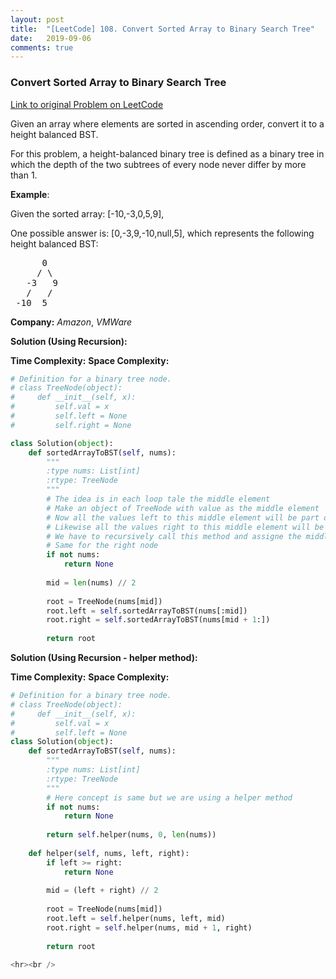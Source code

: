 ```yaml
---
layout: post
title:  "[LeetCode] 108. Convert Sorted Array to Binary Search Tree"
date:   2019-09-06
comments: true
---
```


### Convert Sorted Array to Binary Search Tree
 
[Link to original Problem on LeetCode](https://leetcode.com/problems/convert-sorted-array-to-binary-search-tree/)

Given an array where elements are sorted in ascending order, convert it to a height balanced BST.

For this problem, a height-balanced binary tree is defined as a binary tree in which the depth of the two subtrees of every node never differ by more than 1.

**Example**:

Given the sorted array: [-10,-3,0,5,9],

One possible answer is: [0,-3,9,-10,null,5], which represents the following height balanced BST:

<pre>
      0
     / \
   -3   9
   /   /
 -10  5
</pre>

**Company:**
*Amazon*, *VMWare*

**Solution (Using Recursion):**

**Time Complexity:** 
**Space Complexity:** 

```python
# Definition for a binary tree node.
# class TreeNode(object):
#     def __init__(self, x):
#         self.val = x
#         self.left = None
#         self.right = None

class Solution(object):
    def sortedArrayToBST(self, nums):
        """
        :type nums: List[int]
        :rtype: TreeNode
        """
        # The idea is in each loop tale the middle element
        # Make an object of TreeNode with value as the middle element
        # Now all the values left to this middle element will be part of the left sub tree
        # Likewise all the values right to this middle element will be part of right sub tree
        # We have to recursively call this method and assigne the middle element of all the value to left of current middle element to the left node
        # Same for the right node 
        if not nums:
            return None
        
        mid = len(nums) // 2
        
        root = TreeNode(nums[mid])
        root.left = self.sortedArrayToBST(nums[:mid])
        root.right = self.sortedArrayToBST(nums[mid + 1:])
        
        return root
```

**Solution (Using Recursion - helper method):**


**Time Complexity:** 
**Space Complexity:** 

```python
# Definition for a binary tree node.
# class TreeNode(object):
#     def __init__(self, x):
#         self.val = x
#         self.left = None
class Solution(object):
    def sortedArrayToBST(self, nums):
        """
        :type nums: List[int]
        :rtype: TreeNode
        """
        # Here concept is same but we are using a helper method
        if not nums:
            return None
           
        return self.helper(nums, 0, len(nums))
    
    def helper(self, nums, left, right):
        if left >= right:
            return None
        
        mid = (left + right) // 2
        
        root = TreeNode(nums[mid])
        root.left = self.helper(nums, left, mid)
        root.right = self.helper(nums, mid + 1, right)
        
        return root

<hr><br />
